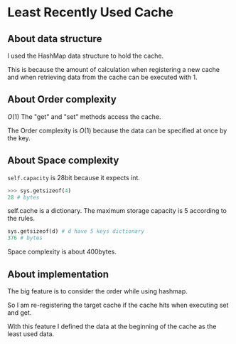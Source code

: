 # Least Recently Used Cache

## About data structure
I used the HashMap data structure to hold the cache.

This is because the amount of calculation when registering a new cache and when retrieving data from the cache can be executed with 1.

## About Order complexity
$O(1)$
The "get" and "set" methods access the cache.

The Order complexity is $O(1)$ because the data can be specified at once by the key.

## About Space complexity
`self.capacity` is 28bit because it expects int.

```python
>>> sys.getsizeof(4)
28 # bytes
```

self.cache is a dictionary.
The maximum storage capacity is 5 according to the rules.

```python
sys.getsizeof(d) # d have 5 keys dictionary
376 # bytes
```

Space complexity is about 400bytes.

## About implementation

The big feature is to consider the order while using hashmap.

So I am re-registering the target cache if the cache hits when executing set and get.

With this feature I defined the data at the beginning of the cache as the least used data.

